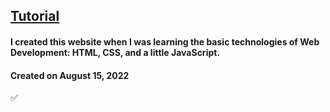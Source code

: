 ## [Tutorial](https://www.youtube.com/watch?v=9IsC4PLXv9w)

#### I created this website when I was learning the basic technologies of Web Development: HTML, CSS, and a little JavaScript.

#### Created on August 15, 2022

✅
